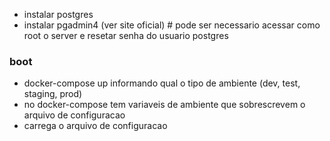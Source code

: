- instalar postgres
- instalar pgadmin4 (ver site oficial) # pode ser necessario acessar como root o server e resetar senha do usuario postgres



### boot

- docker-compose up informando qual o tipo de ambiente (dev, test, staging, prod)
- no docker-compose tem variaveis de ambiente que sobrescrevem o arquivo de configuracao
- carrega o arquivo de configuracao
